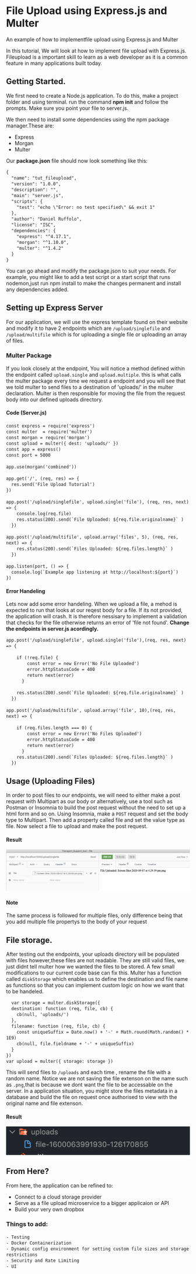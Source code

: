 # File Upload using Express.js and Multer
An example of how to implementfile upload using Express.js and Multer

In this tutorial, We will look at how to implement file upload with Express.js. Fileupload is a important skill to learn as a web developer as it is a common feature in many applications built today. 

## Getting Started.
We first need to create a Node.js application. To do this, make a project folder and using terminal.
run the command <strong>npm init</strong> and follow the prompts. Make sure you point your file to server.js.

We then need to install some dependencies using the npm package manager.These are:
- Express
- Morgan
- Multer
       
Our <strong>package.json</strong> file should now look something like this:
```
{
  "name": "tut_fileupload",
  "version": "1.0.0",
  "description": "",
  "main": "server.js",
  "scripts": {
    "test": "echo \"Error: no test specified\" && exit 1"
  },
  "author": "Daniel Ruffolo",
  "license": "ISC",
  "dependencies": {
    "express": "^4.17.1",
    "morgan": "^1.10.0",
    "multer": "^1.4.2"
  }
}
```

You can go ahead and modify the package.json to suit your needs. For example, you might like to add a test script or a start script that runs nodemon,just run npm install to make the changes permanent and install any dependencies added.

## Setting up Express Server
For our application, we will use the express template found on their website and modify it to have 2 endpoints which are `/upload/singlefile` and `/upload/multifile` which is for uploading a single file or uploading an array of files.

### Multer Package
If you look closely at the endpoint, You will notice a method defined within the endpoint called `upload.single` and `upload.multiple`.  this is what calls the multer package every time we request a endpoint and you will see that we told multer to send files to a destination of 'uploads/' in the multer declaration. Multer is then responsible for moving the file from the request body into our defined uploads directory.

#### Code (Server.js)
```
const express = require('express')
const multer  = require('multer')
const morgan = require('morgan')
const upload = multer({ dest: 'uploads/' })
const app = express()
const port = 5000

app.use(morgan('combined'))

app.get('/', (req, res) => {
  res.send('File Upload Tutorial')
})

app.post('/upload/singlefile', upload.single('file'), (req, res, next) => {
    console.log(req.file)
    res.status(200).send(`File Uploaded: ${req.file.originalname}` )
  })

app.post('/upload/multifile', upload.array('files', 5), (req, res, next) => {
    res.status(200).send(`Files Uploaded: ${req.files.length}` )
  })

app.listen(port, () => {
  console.log(`Example app listening at http://localhost:${port}`)
})
```
#### Error Handeling
Lets now add some error handeling. When we upload a file, a mehod is expected to run that looks at our reqest body for a file. If its not provided,
the application will crash. It is therefore nessisary to implement a validation that checks for the file otherwise returns an error of 'file not found'.
<strong>Change the endpoints in server.js acordingly.</strong>

```
app.post('/upload/singlefile', upload.single('file'),(req, res, next) => {

    if (!req.file) {
        const error = new Error('No File Uploaded')
        error.httpStatusCode = 400
        return next(error)
      }
   
    res.status(200).send(`File Uploaded: ${req.file.originalname}` )
  })

app.post('/upload/multifile', upload.array('file', 10),(req, res, next) => {

    if (req.files.length === 0) {
        const error = new Error('No Files Uploaded')
        error.httpStatusCode = 400
        return next(error)
      }
    res.status(200).send(`Files Uploaded: ${req.files.length}` )
  })
  ```

  ## Usage (Uploading Files)
  In order to post files to our endpoints, we will need to either make a post request with Multipart as our body or alternatively, use a tool such as Postman or Insomnia to build the post request without the need to set up a html form and so on.
  Using Insomnia, make a `POST` request and set the body type to Multipart. Then add a property called file and set the value type as file. Now select a file to upload and make the post request.
  
  #### Result
  ![Alt text](img/1.png?raw=true)
  #### Note
  The same process is followed for multiple files, only difference being that you add multiple file propertys to the body of your request

  ## File storage.
  After testing out the endpoints, your uploads directory will be populated with files however,these files are not readable. They are still valid files, we just didnt tell multer how we wanted the files to be stored.
  A few small modifications to our current code base can fix this. Multer has a function called `diskStorage` which enables us to define the destination and file name as functions so that you can implement custom logic on how we want that to be handeled.
  
  ```
    var storage = multer.diskStorage({
    destination: function (req, file, cb) {
      cb(null, 'uploads/')
    },
    filename: function (req, file, cb) {
      const uniqueSuffix = Date.now() + '-' + Math.round(Math.random() * 1E9)
      cb(null, file.fieldname + '-' + uniqueSuffix)
    }
  })
  var upload = multer({ storage: storage })
  ```

  This will send files to `/uploads` and each time , rename the file with a random name. Notice we are not saving the file extenson on the name such as `.png`,that is because we dont want the file to be accessable on the server. In a application situation, you might store the files metadata in a database and build the file on request once authorised to view with the original name and file extenson.

  #### Result
  ![Alt text](img/2.png?raw=true)

  ## From Here?
  From here, the application can be refined to:
   - Connect to a cloud storage provider
   - Serve as a file upload microservice to a bigger applicaion or API
   - Build your very own dropbox

   ### Things to add:
    - Testing
    - Docker Containerization
    - Dynamic config environment for setting custom file sizes and storage restrictions
    - Security and Rate Limiting
    - UI




